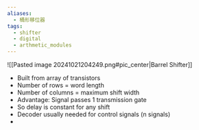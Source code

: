 ```yaml
---
aliases:
  - 桶形移位器
tags:
  - shifter
  - digital
  - arthmetic_modules
---
```

![[Pasted image 20241021204249.png#pic_center|Barrel Shifter]]
- Built from array of transistors
- Number of rows = word length
- Number of columns = maximum shift width
- Advantage: Signal passes 1 transmission gate
- So delay is constant for any shift
- Decoder usually needed for control signals (n signals)
- 